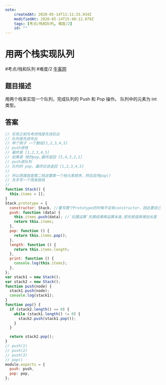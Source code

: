 ```yaml
---
note:
    createdAt: 2020-05-14T11:11:33.934Z
    modifiedAt: 2020-05-14T15:40:12.079Z
    tags: [考点/栈和队列, 难度/2]
    id: ""
---
```

# 用两个栈实现队列
#考点/栈和队列 #难度/2 [牛客网](https://www.nowcoder.com/practice/54275ddae22f475981afa2244dd448c6?tpId=13&tqId=11158&tPage=1&rp=1&ru=/ta/coding-interviews&qru=/ta/coding-interviews/question-ranking)

<!-- @crossnote.comment "id":"2520420f-3b19-404a-bbd4-5074da18ef65" -->  
## 题目描述
用两个栈来实现一个队列，完成队列的 Push 和 Pop 操作。 队列中的元素为 int 类型。

## 答案

```javascript
// 实现之前先考虑栈是先进后出
// 队列是先进先出
// 举个例子 一个数组[1,2,3,4,5]
// push进栈
// 最终是 [1,2,3,4,5]
// 如果是 栈的pop,最终返回 [5,4,3,2,1]
// push进队列
// 队列的 pop，最终应该返回 [1,2,3,4,5]
//
// 所以思路就是第二栈逆置第一个栈元素顺序，然后自然pop()
// 先手写一个简易版栈
//
function Stack() {
  this.items = [];
}
Stack.prototype = {
  constructor: Stack, //重写整个Prototype的时候不会有constructor，因此要自己重写指向
  push: function (data) {
    this.items.push(data); //`后置运算`先算结果再运算本身,即先赋值再增加长度
    return this.items;
  },
  pop: function () {
    return this.items.pop();
  },
  length: function () {
    return this.items.length;
  },
  print: function () {
    console.log(this.items);
  },
};
var stack1 = new Stack();
var stack2 = new Stack();
function push(node) {
  stack1.push(node);
  console.log(stack1);
}
function pop() {
  if (stack2.length() == 0) {
    while (stack1.length() != 0) {
      stack2.push(stack1.pop());
    }
  }

  return stack2.pop();
}
// push(1)
// push(2)
// push(3)
// pop()
module.exports = {
  push: push,
  pop: pop,
};
```
